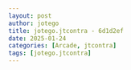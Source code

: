 ```yaml
---
layout: post
author: jotego
title: jotego.jtcontra - 6d1d2ef
date: 2025-01-24
categories: [Arcade, jtcontra]
tags: [jotego.jtcontra]
---
```


